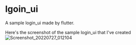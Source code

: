 # lgoin_ui

A sample login_ui made by flutter.

Here's the screenshot of the sample login_ui that I've created ![Screenshot_20220727_012104](https://user-images.githubusercontent.com/86294062/181105730-ad90dc40-a635-4b85-b86d-16ecc8a669ae.jpg)
